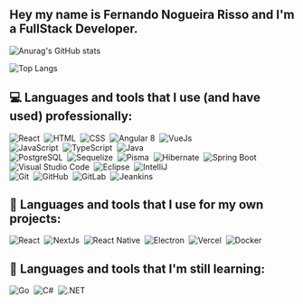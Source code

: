 ## Hey my name is Fernando Nogueira Risso and I'm a FullStack Developer.
![Anurag's GitHub stats](https://github-readme-stats-sigma-five.vercel.app/api?username=ferisso&theme=algolia)

![Top Langs](https://github-readme-stats-sigma-five.vercel.app/api/top-langs/?username=ferisso&layout=compact&theme=algolia)

## :computer: Languages and tools that I use (and have used) professionally:
![React](https://img.shields.io/badge/-React-05122A?style=flat&logo=react)&nbsp;
![HTML](https://img.shields.io/badge/-HTML-05122A?style=flat&logo=HTML5)&nbsp;
![CSS](https://img.shields.io/badge/-CSS-05122A?style=flat&logo=CSS3&logoColor=1572B6)&nbsp;
![Angular 8](https://img.shields.io/badge/-Angular%208-05122A?style=flat&logo=Angular)&nbsp;
![VueJs](https://img.shields.io/badge/-VueJs-05122A?style=flat&logo=vuedotjs)&nbsp;
<br />
![JavaScript](https://img.shields.io/badge/-JavaScript-05122A?style=flat&logo=javascript)&nbsp;
![TypeScript](https://img.shields.io/badge/-TypeScript-05122A?style=flat&logo=typescript)&nbsp;
![Java](https://img.shields.io/badge/-Java-05122A?style=flat&logo=Java&logoColor=FFA518)&nbsp;
<br />
![PostgreSQL](https://img.shields.io/badge/-PostgreSQL-05122A?style=flat&logo=PostgreSQL)&nbsp;
![Sequelize](https://img.shields.io/badge/-Sequelize-05122A?style=flat&logo=Sequelize)&nbsp;
![Pisma](https://img.shields.io/badge/-Prisma-05122A?style=flat&logo=Prisma)&nbsp;
![Hibernate](https://img.shields.io/badge/-Hibernate-05122A?style=flat&logo=Hibernate)&nbsp;
![Spring Boot](https://img.shields.io/badge/-Spring%20Boot-05122A?style=flat&logo=springboot)&nbsp;
<br />
![Visual Studio Code](https://img.shields.io/badge/-Visual%20Studio%20Code-05122A?style=flat&logo=visual-studio-code&logoColor=007ACC)&nbsp;
![Eclipse](https://img.shields.io/badge/-Eclipse-05122A?style=flat&logo=eclipse-ide&logoColor=2C2255)&nbsp;
![IntelliJ](https://img.shields.io/badge/-IntelliJ-05122A?style=flat&logo=intellijidea-ide&logoColor=2C2255)&nbsp;
<br />
![Git](https://img.shields.io/badge/-Git-05122A?style=flat&logo=git)&nbsp;
![GitHub](https://img.shields.io/badge/-GitHub-05122A?style=flat&logo=github)&nbsp;
![GitLab](https://img.shields.io/badge/-GitLab-05122A?style=flat&logo=gitlab)&nbsp;
![Jeankins](https://img.shields.io/badge/-Jeankins-05122A?style=flat&logo=jeankins)&nbsp;

## :telescope: Languages and tools that I use for my own projects:
![React](https://img.shields.io/badge/-React-05122A?style=flat&logo=react)&nbsp;
![NextJs](https://img.shields.io/badge/-NextJs-05122A?style=flat&logo=nextdotjs)&nbsp;
![React Native](https://img.shields.io/badge/-React%20Native-05122A?style=flat&logo=react)&nbsp;
![Electron](https://img.shields.io/badge/-Electron-05122A?style=flat&logo=electron)&nbsp;
![Vercel](https://img.shields.io/badge/-Vercel-05122A?style=flat&logo=vercel)&nbsp;
![Docker](https://img.shields.io/badge/-Docker-05122A?style=flat&logo=docker)&nbsp;
<br />

## :notebook: Languages and tools that I'm still learning:
![Go](https://img.shields.io/badge/-Go-05122A?style=flat&logo=go)&nbsp;
![C#](https://img.shields.io/badge/-C%23-05122A?style=flat&logo=csharp)&nbsp;
![.NET](https://img.shields.io/badge/-%2ENET-05122A?style=flat&logo=dotnet)&nbsp;


